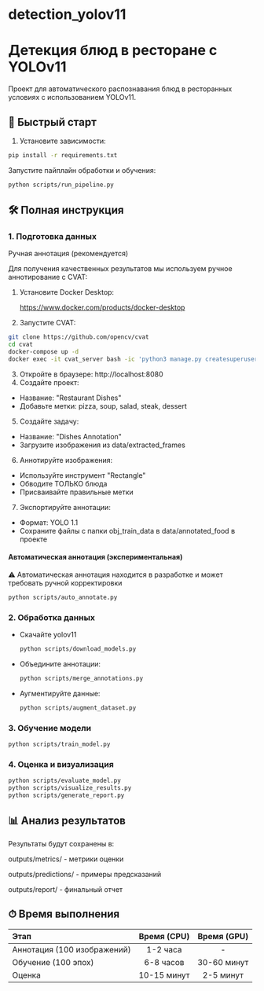 ﻿# detection_yolov11
# Детекция блюд в ресторане с YOLOv11

Проект для автоматического распознавания блюд в ресторанных условиях с использованием YOLOv11.

## 🚀 Быстрый старт

1. Установите зависимости:
```bash
pip install -r requirements.txt
```
Запустите пайплайн обработки и обучения:

```bash
python scripts/run_pipeline.py
```
## 🛠 Полная инструкция
### 1. Подготовка данных
Ручная аннотация (рекомендуется)

Для получения качественных результатов мы используем ручное аннотирование с CVAT:

1. Установите Docker Desktop:
        
    https://www.docker.com/products/docker-desktop
        
2. Запустите CVAT:
```bash
git clone https://github.com/opencv/cvat
cd cvat
docker-compose up -d
docker exec -it cvat_server bash -ic 'python3 manage.py createsuperuser'
```
3. Откройте в браузере: http://localhost:8080
4. Создайте проект:
* Название: "Restaurant Dishes"
* Добавьте метки: pizza, soup, salad, steak, dessert
5. Создайте задачу:
* Название: "Dishes Annotation"
* Загрузите изображения из data/extracted_frames
6. Аннотируйте изображения:
* Используйте инструмент "Rectangle"
* Обводите ТОЛЬКО блюда
* Присваивайте правильные метки
7. Экспортируйте аннотации:
* Формат: YOLO 1.1
* Сохраните файлы с папки obj_train_data в data/annotated_food в проекте


#### Автоматическая аннотация (экспериментальная)
⚠️ Автоматическая аннотация находится в разработке и может требовать ручной корректировки

```bash
python scripts/auto_annotate.py
```
### 2. Обработка данных
* Скачайте yolov11
    ```bash
    python scripts/download_models.py
    ```
* Объедините аннотации:

    ```bash
    python scripts/merge_annotations.py
    ```
* Аугментируйте данные:

    ```bash
    python scripts/augment_dataset.py
    ```
### 3. Обучение модели
```bash
python scripts/train_model.py
```
### 4. Оценка и визуализация
```bash
python scripts/evaluate_model.py
python scripts/visualize_results.py
python scripts/generate_report.py
```
## 📊 Анализ результатов
Результаты будут сохранены в:

outputs/metrics/ - метрики оценки

outputs/predictions/ - примеры предсказаний

outputs/report/ - финальный отчет

## ⏱ Время выполнения
|Этап	|Время (CPU)	|Время (GPU)|
|:-|:-:|:-:|
|Аннотация (100 изображений)	|1-2 часа|	-
|Обучение (100 эпох)	|6-8 часов|	30-60 минут|
|Оценка	|10-15 минут|	2-5 минут|

